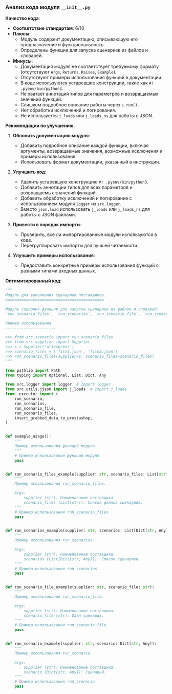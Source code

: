 ### Анализ кода модуля `__init__.py`

**Качество кода**:

- **Соответствие стандартам**: 6/10
- **Плюсы**:
  - Модуль содержит документацию, описывающую его предназначение и функциональность.
  - Определены функции для запуска сценариев из файлов и словарей.
- **Минусы**:
  - Документация модуля не соответствует требуемому формату (отсутствуют `Args`, `Returns`, `Raises`, `Example`).
  - Отсутствуют примеры использования функций в документации.
  - В коде используются устаревшие конструкции, такие как `#! .pyenv/bin/python3`.
  - Не хватает аннотаций типов для параметров и возвращаемых значений функций.
  - Слишком подробное описание работы через `s.run()`.
  - Нет обработки исключений и логирования.
  - Не используется `j_loads` или `j_loads_ns` для работы с JSON.

**Рекомендации по улучшению**:

1.  **Обновить документацию модуля**:
    - Добавить подробное описание каждой функции, включая аргументы, возвращаемые значения, возможные исключения и примеры использования.
    - Использовать формат документации, указанный в инструкции.

2.  **Улучшить код**:
    - Удалить устаревшую конструкцию `#! .pyenv/bin/python3`.
    - Добавить аннотации типов для всех параметров и возвращаемых значений функций.
    - Добавить обработку исключений и логирование с использованием модуля `logger` из `src.logger`.
    - Вместо `json.load` использовать `j_loads` или `j_loads_ns` для работы с JSON файлами.

3.  **Привести в порядок импорты**:
    - Проверить, все ли импортированные модули используются в коде.
    - Перегруппировать импорты для лучшей читаемости.

4.  **Улучшить примеры использования**:
    - Предоставить конкретные примеры использования функций с разными типами входных данных.

**Оптимизированный код**:

```python
"""
Модуль для выполнения сценариев поставщиков.
===========================================

Модуль содержит функции для запуска сценариев из файлов и словарей:
`run_scenario_files`, `run_scenarios`, `run_scenario_file`, `run_scenario`.

Пример использования
----------------------

>>> from src.scenario import run_scenario_files
>>> from src.supplier import Supplier
>>> s = Supplier('aliexpress')
>>> scenario_files = ['file1.json', 'file2.json']
>>> run_scenario_files(supplier=s, scenario_files=scenario_files)
"""

from pathlib import Path
from typing import Optional, List, Dict, Any

from src.logger import logger  # Import logger
from src.utils.jjson import j_loads  # Import j_loads
from .executor import (
    run_scenario,
    run_scenarios,
    run_scenario_file,
    run_scenario_files,
    insert_grabbed_data_to_prestashop,
)


def example_usage():
    """
    Пример использования функций модуля.
    """
    # Пример использования функций модуля
    pass


def run_scenario_files_example(supplier: str, scenario_files: List[str]):
    """
    Пример использования run_scenario_files.

    Args:
        supplier (str): Наименование поставщика.
        scenario_files (List[str]): Список файлов сценариев.
    """
    # Пример использования run_scenario_files
    pass


def run_scenarios_example(supplier: str, scenarios: List[Dict[str, Any]]):
    """
    Пример использования run_scenarios.

    Args:
        supplier (str): Наименование поставщика.
        scenarios (List[Dict[str, Any]]): Список сценариев.
    """
    # Пример использования run_scenarios
    pass


def run_scenario_file_example(supplier: str, scenario_file: str):
    """
    Пример использования run_scenario_file.

    Args:
        supplier (str): Наименование поставщика.
        scenario_file (str): Файл сценария.
    """
    # Пример использования run_scenario_file
    pass


def run_scenario_example(supplier: str, scenario: Dict[str, Any]):
    """
    Пример использования run_scenario.

    Args:
        supplier (str): Наименование поставщика.
        scenario (Dict[str, Any]): Сценарий.
    """
    # Пример использования run_scenario
    pass
```
